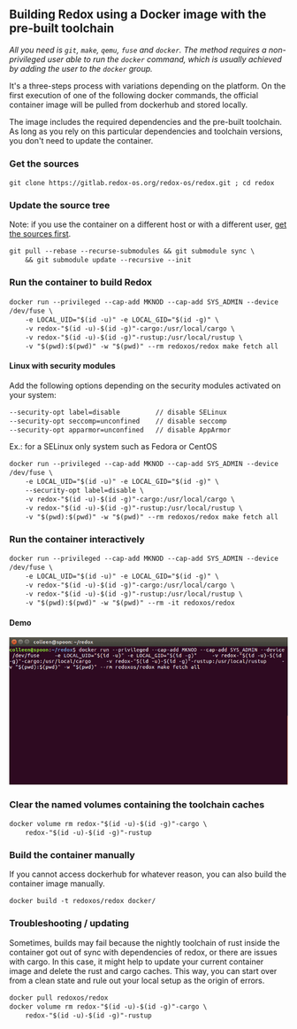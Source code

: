 ## Building Redox using a Docker image with the pre-built toolchain

*All you need is `git`, `make`, `qemu`, `fuse` and `docker`. The method requires
a non-privileged user able to run the `docker` command, which is usually achieved
by adding the user to the `docker` group.*

It's a three-steps process with variations depending on the platform.
On the first execution of one of the following docker commands, the
official container image will be pulled from dockerhub and stored
locally.

The image includes the required dependencies and the pre-built
toolchain. As long as you rely on this particular dependencies and
toolchain versions, you don't need to update the container.

### <a name='get_the_sources'></a>Get the sources
```
git clone https://gitlab.redox-os.org/redox-os/redox.git ; cd redox
```

### Update the source tree
Note: if you use the container on a different host or
with a different user, [get the sources first](#get_the_sources).
```shell
git pull --rebase --recurse-submodules && git submodule sync \
    && git submodule update --recursive --init
```

### Run the container to build Redox
```shell
docker run --privileged --cap-add MKNOD --cap-add SYS_ADMIN --device /dev/fuse \
    -e LOCAL_UID="$(id -u)" -e LOCAL_GID="$(id -g)" \
    -v redox-"$(id -u)-$(id -g)"-cargo:/usr/local/cargo \
    -v redox-"$(id -u)-$(id -g)"-rustup:/usr/local/rustup \
    -v "$(pwd):$(pwd)" -w "$(pwd)" --rm redoxos/redox make fetch all
```
#### Linux with security modules
Add the following options depending on the security modules activated on your system:
```shell
--security-opt label=disable         // disable SELinux
--security-opt seccomp=unconfined    // disable seccomp
--security-opt apparmor=unconfined   // disable AppArmor
```
Ex.: for a SELinux only system such as Fedora or CentOS
```shell
docker run --privileged --cap-add MKNOD --cap-add SYS_ADMIN --device /dev/fuse \
    -e LOCAL_UID="$(id -u)" -e LOCAL_GID="$(id -g)" \
    --security-opt label=disable \
    -v redox-"$(id -u)-$(id -g)"-cargo:/usr/local/cargo \
    -v redox-"$(id -u)-$(id -g)"-rustup:/usr/local/rustup \
    -v "$(pwd):$(pwd)" -w "$(pwd)" --rm redoxos/redox make fetch all
```
### Run the container interactively
```shell
docker run --privileged --cap-add MKNOD --cap-add SYS_ADMIN --device /dev/fuse \
    -e LOCAL_UID="$(id -u)" -e LOCAL_GID="$(id -g)" \
    -v redox-"$(id -u)-$(id -g)"-cargo:/usr/local/cargo \
    -v redox-"$(id -u)-$(id -g)"-rustup:/usr/local/rustup \
    -v "$(pwd):$(pwd)" -w "$(pwd)" --rm -it redoxos/redox
```

#### Demo
![Image of Usage](demo.gif)

### Clear the named volumes containing the toolchain caches
```shell
docker volume rm redox-"$(id -u)-$(id -g)"-cargo \
    redox-"$(id -u)-$(id -g)"-rustup
```

### Build the container manually
If you cannot access dockerhub for whatever reason, you can also build
the container image manually.
```shell
docker build -t redoxos/redox docker/
```

### Troubleshooting / updating
Sometimes, builds may fail because the nightly toolchain of rust inside the container got out of sync with dependencies of redox, or there are issues with cargo. In this case, it might help to update your current container image and delete the rust and cargo caches. This way, you can start over from a clean state and rule out your local setup as the origin of errors.

```shell
docker pull redoxos/redox
docker volume rm redox-"$(id -u)-$(id -g)"-cargo \
    redox-"$(id -u)-$(id -g)"-rustup
```
